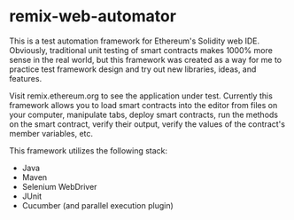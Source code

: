 # remix-web-automator
This is a test automation framework for Ethereum's Solidity web IDE. Obviously, traditional unit testing of smart contracts makes 1000% more sense in the real world, but this framework was created as a way for me to practice test framework design and try out new libraries, ideas, and features.

Visit remix.ethereum.org to see the application under test. Currently this framework allows you to load smart contracts into the editor from files on your computer, manipulate tabs, deploy smart contracts, run the methods on the smart contract, verify their output, verify the values of the contract's member variables, etc. 

This framework utilizes the following stack:
 - Java
 - Maven
 - Selenium WebDriver 
 - JUnit
 - Cucumber (and parallel execution plugin)
